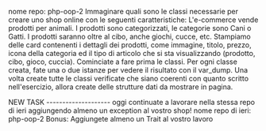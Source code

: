 
nome repo: php-oop-2
Immaginare quali sono le classi necessarie per creare uno shop online con le seguenti caratteristiche:
L'e-commerce vende prodotti per animali.
I
 prodotti sono categorizzati, le categorie sono Cani o Gatti.
I prodotti saranno oltre al cibo, anche giochi, cucce, etc.
Stampiamo delle card contenenti i dettagli dei prodotti, come immagine, titolo, prezzo, icona della categoria ed il tipo di articolo che si sta visualizzando (prodotto, cibo, gioco, cuccia).
Cominciate a fare prima le classi. Per ogni classe creata, fate una o due istanze per vedere il risultato con il var_dump. Una volta create tutte le classi verificate che siano coerenti con quanto scritto nell'esercizio, allora create delle strutture dati da mostrare in pagina.



NEW TASK --------------------
oggi continuate a lavorare nella stessa repo di ieri aggiungendo almeno un exception al vostro shop!
nome repo di ieri: php-oop-2
Bonus:
Aggiungete almeno un Trait al vostro lavoro

















